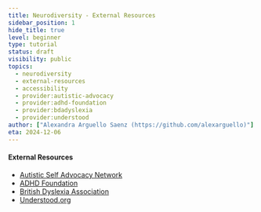 ```yaml
---
title: Neurodiversity - External Resources
sidebar_position: 1
hide_title: true
level: beginner
type: tutorial
status: draft
visibility: public
topics:
  - neurodiversity
  - external-resources
  - accessibility
  - provider:autistic-advocacy
  - provider:adhd-foundation
  - provider:bdadyslexia
  - provider:understood
author: ["Alexandra Arguello Saenz (https://github.com/alexarguello)"]
eta: 2024-12-06
---
```


#### External Resources
- [Autistic Self Advocacy Network](https://autisticadvocacy.org/)
- [ADHD Foundation](https://www.adhdfoundation.org.uk/)
- [British Dyslexia Association](https://www.bdadyslexia.org.uk/)
- [Understood.org](https://www.understood.org/)
